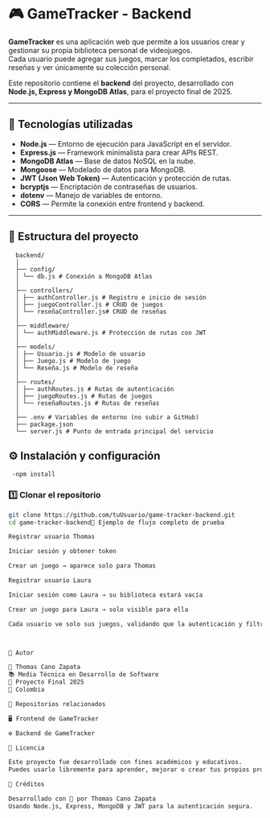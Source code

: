 # 🎮 GameTracker - Backend

**GameTracker** es una aplicación web que permite a los usuarios crear y gestionar su propia biblioteca personal de videojuegos.  
Cada usuario puede agregar sus juegos, marcar los completados, escribir reseñas y ver únicamente su colección personal.

Este repositorio contiene el **backend** del proyecto, desarrollado con **Node.js, Express y MongoDB Atlas**, para el proyecto final de 2025.

---

## 🚀 Tecnologías utilizadas

- **Node.js** — Entorno de ejecución para JavaScript en el servidor.
- **Express.js** — Framework minimalista para crear APIs REST.
- **MongoDB Atlas** — Base de datos NoSQL en la nube.
- **Mongoose** — Modelado de datos para MongoDB.
- **JWT (Json Web Token)** — Autenticación y protección de rutas.
- **bcryptjs** — Encriptación de contraseñas de usuarios.
- **dotenv** — Manejo de variables de entorno.
- **CORS** — Permite la conexión entre frontend y backend.

---

## 🧩 Estructura del proyecto



      backend/
      │
      ├── config/
      │ └── db.js # Conexión a MongoDB Atlas
      │
      ├── controllers/
      │ ├── authController.js # Registro e inicio de sesión
      │ ├── juegoController.js # CRUD de juegos
      │ └── reseñaController.js# CRUD de reseñas
      │
      ├── middleware/
      │ └── authMiddleware.js # Protección de rutas con JWT
      │
      ├── models/
      │ ├── Usuario.js # Modelo de usuario
      │ ├── Juego.js # Modelo de juego
      │ └── Reseña.js # Modelo de reseña
      │
      ├── routes/
      │ ├── authRoutes.js # Rutas de autenticación
      │ ├── juegoRoutes.js # Rutas de juegos
      │ └── reseñaRoutes.js # Rutas de reseñas
      │
      ├── .env # Variables de entorno (no subir a GitHub)
      ├── package.json
      └── server.js # Punto de entrada principal del servicio       


   ## ⚙️ Instalación y configuración                                                                                                                
     -npm install 

### 1️⃣ Clonar el repositorio

```bash
git clone https://github.com/tuUsuario/game-tracker-backend.git
cd game-tracker-backend🧾 Ejemplo de flujo completo de prueba

Registrar usuario Thomas

Iniciar sesión y obtener token

Crear un juego → aparece solo para Thomas

Registrar usuario Laura

Iniciar sesión como Laura → su biblioteca estará vacía

Crear un juego para Laura → solo visible para ella

Cada usuario ve solo sus juegos, validando que la autenticación y filtrado funcionan correctamente.



📄 Autor

👤 Thomas Cano Zapata
📚 Media Técnica en Desarrollo de Software
📆 Proyecto Final 2025
🏫 Colombia

🔗 Repositorios relacionados

🖥️ Frontend de GameTracker

⚙️ Backend de GameTracker

📜 Licencia

Este proyecto fue desarrollado con fines académicos y educativos.
Puedes usarlo libremente para aprender, mejorar o crear tus propios proyectos similares.

💫 Créditos

Desarrollado con 💚 por Thomas Cano Zapata
Usando Node.js, Express, MongoDB y JWT para la autenticación segura.
